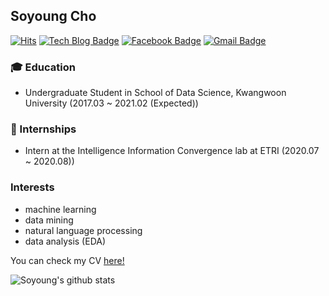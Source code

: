 ## Soyoung Cho

[![Hits](https://hits.seeyoufarm.com/api/count/incr/badge.svg?url=https%3A%2F%2Fgithub.com%2FSoYoungCho)](https://hits.seeyoufarm.com)
[![Tech Blog Badge](http://img.shields.io/badge/-Tech%20blog-black?style=flat-square&logo=github&link=https://blog.naver.com/wazoskee)](https://blog.naver.com/wazoskee)
[![Facebook Badge](https://img.shields.io/badge/facebook-1877f2?style=flat-square&logo=facebook&logoColor=white&link=https://https://www.facebook.com/soyoung.cho.543/)](https://www.facebook.com/soyoung.cho.543/)
[![Gmail Badge](https://img.shields.io/badge/Gmail-d14836?style=flat-square&logo=Gmail&logoColor=white&link=mailto:sophiacho525@gmail.com)](mailto:sophiacho525@gmail.com)
	
### :mortar_board: Education 
- Undergraduate Student in School of Data Science, Kwangwoon University (2017.03 ~ 2021.02 (Expected))

### 🔭 Internships
- Intern at the Intelligence Information Convergence lab at ETRI (2020.07 ~ 2020.08))

### Interests
- machine learning
- data mining
- natural language processing
- data analysis (EDA)

You can check my CV [here!](https://github.com/SoYoungCho/CV/blob/master/SoyoungCho_CV.pdf)

<!--
**SoYoungCho/SoYoungCho** is a ✨ _special_ ✨ repository because its `README.md` (this file) appears on your GitHub profile.

Here are some ideas to get you started:

- 🔭 I’m currently working on ...
- 🌱 I’m currently learning ...
- 👯 I’m looking to collaborate on ...
- 🤔 I’m looking for help with ...
- 💬 Ask me about ...
- 📫 How to reach me: ...
- 😄 Pronouns: ...
- ⚡ Fun fact: ...
-->

![Soyoung's github stats](https://github-readme-stats.vercel.app/api?username=SoYoungCho&show_icons=true&hide_border=true) 
